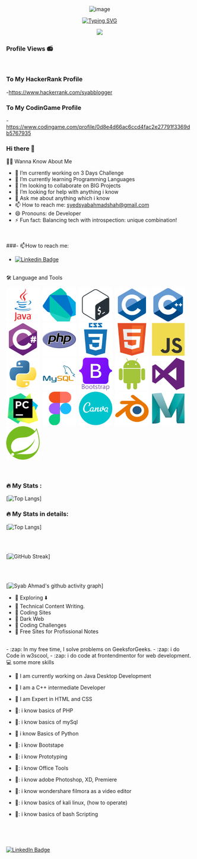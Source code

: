 

<!--
**SyabAhmad/SyabAhmad** is a ✨ _special_ ✨ repository because its `README.md` (this file) appears on your GitHub profile.

Here are some ideas to get you started:

-->


<div id="header" align="center">
<!-- # Hi there 👋, I'm Syab Ahmad, and you can call me "de Developer" -->

<!--    ![WhatsApp Image 2023-03-01 at 9 30 48 PM](https://user-images.githubusercontent.com/81256221/222202466-0af8f9ca-5620-44bc-8030-a26067355abf.jpeg) -->
   ![image](https://user-images.githubusercontent.com/81256221/226192226-3b40ef2c-00a4-4e3c-939f-eb4dfe3bbb54.png)
</div>

<div id="header" align="center">
   
<a href="https://git.io/typing-svg"><img src="https://readme-typing-svg.demolab.com?font=Fira+Code&pause=1000&color=38F724&background=FCE7FF00&center=true&vCenter=true&width=1000&lines=Hey+There+%F0%9F%91%8B;i'm+Syab+Ahmad+%22de+Developer%22;Coding+Facts;I+solve+problems+with+code%2C+and+create+opportunities+with+technology.;I+believe+in+clean+code%2C+open-source+collaboration%2C+and+continuous+learning.;I+code+for+fun%2C+for+impact%2C+and+for+the+love+of+innovation.;I'm+a+developer%2C+a+designer%2C+and+a+dreamer%2C+all+in+one." alt="Typing SVG" /></a>


</div>
<!-- <div align="center">
  <img src="https://media.giphy.com/media/dWesBcTLavkZuG35MI/giphy.gif" width="600" height="300"/>
</div> -->

<div id="header" align="center">
  <img src="https://camo.githubusercontent.com/683e2187241c641430216c864ce93fc5a0e0dfb232c5a01d1c54b54d63aa8cb2/68747470733a2f2f63646e2e6472696262626c652e636f6d2f75736572732f313136323037372f73637265656e73686f74732f333834383931342f70726f6772616d6d65722e676966" width="500"/>

</div>

### Profile Views 📻

<img src="https://komarev.com/ghpvc/?username=SyabAhmad&style=flat-square&color=blue" alt=""/>

### To My HackerRank Profile
   -https://www.hackerrank.com/syabblogger
 
### To My CodinGame Profile
   -https://www.codingame.com/profile/0d8e4d66ac6ccd4fac2e27791f3369db5767935

### Hi there 👋
:man_technologist: Wanna Know About Me
- 🔭 I’m currently working on 3 Days Challenge
- 🌱 I’m currently learning Programming Languages
- 👯 I’m looking to collaborate on BIG Projects
- 🤔 I’m looking for help with anything i know
- 💬 Ask me about anything which i know
- 📫 How to reach me: syedsyabahmadshah@gmail.com
- 😄 Pronouns: de Developer
- ⚡ Fun fact: Balancing tech with introspection: unique combination!

</br>


###- :mailbox:How to reach me: 
- [![Linkedin Badge](https://img.shields.io/badge/-SyabAhmad-blue?style=flat&logo=Linkedin&logoColor=white)](https://www.linkedin.com/in/syed-syab-ahmad-shah-776a421b7)
</br></br>


🛠 Language and Tools

<div>
  <img src="https://github.com/devicons/devicon/blob/master/icons/java/java-original-wordmark.svg" title="Java" alt="Java" width="90" height="90"/>&nbsp;
   <img src="https://github.com/devicons/devicon/blob/master/icons/dart/dart-original.svg" title="dart" alt="dart" width="90" height="90"/>&nbsp;
  <img src="https://github.com/devicons/devicon/blob/master/icons/bash/bash-plain.svg" title="Bash"  alt="Bash" width="90" height="90"/>&nbsp;
  <img src="https://github.com/devicons/devicon/blob/master/icons/c/c-original.svg" title="C"  alt="C" width="90" height="90"/>&nbsp;
  <img src="https://github.com/devicons/devicon/blob/master/icons/cplusplus/cplusplus-original.svg" title="C++"  alt="C++" width="90" height="90"/>&nbsp;
  <img src="https://github.com/devicons/devicon/blob/master/icons/csharp/csharp-original.svg" title="C#"  alt="C#" width="90" height="90"/>&nbsp;
  <img src="https://github.com/devicons/devicon/blob/master/icons/php/php-original.svg" title="PHP"  alt="PHP" width="90" height="90"/>&nbsp;
  <img src="https://github.com/devicons/devicon/blob/master/icons/css3/css3-plain-wordmark.svg"  title="CSS3" alt="CSS" width="90" height="90"/>&nbsp;
  <img src="https://github.com/devicons/devicon/blob/master/icons/html5/html5-original.svg" title="HTML5" alt="HTML" width="90" height="90"/>&nbsp;
  <img src="https://github.com/devicons/devicon/blob/master/icons/javascript/javascript-original.svg" title="JavaScript" alt="JavaScript" width="90" height="90"/>&nbsp;
  <img src="https://github.com/devicons/devicon/blob/master/icons/python/python-original.svg" title="Python" alt="Python" width="90" height="90"/>&nbsp;
  <img src="https://github.com/devicons/devicon/blob/master/icons/mysql/mysql-original-wordmark.svg" title="MySQL"  alt="MySQL" width="90" height="90"/>&nbsp;
  <img src="https://github.com/devicons/devicon/blob/master/icons/bootstrap/bootstrap-original-wordmark.svg" title="bootstrap"  alt="bootstrap" width="90" height="90"/>&nbsp;
  <img src="https://github.com/devicons/devicon/blob/master/icons/android/android-original.svg" title="android"  alt="android" width="90" height="90"/>&nbsp;
  <img src="https://github.com/devicons/devicon/blob/master/icons/visualstudio/visualstudio-plain.svg" title="visualstudio"  alt="visualstudio" width="90" height="90"/>&nbsp;
  <img src="https://github.com/devicons/devicon/blob/master/icons/pycharm/pycharm-original.svg" title="Pycharm"  alt="Pycharm" width="90" height="90"/>&nbsp;
  <img src="https://github.com/devicons/devicon/blob/master/icons/figma/figma-original.svg" title="Figma"  alt="Figma" width="90" height="90"/>&nbsp;
  <img src="https://github.com/devicons/devicon/blob/master/icons/canva/canva-original.svg" title="Canva"  alt="Canva" width="90" height="90"/>&nbsp;
  <img src="https://github.com/devicons/devicon/blob/master/icons/blender/blender-original.svg" title="Blender"  alt="Blender" width="90" height="90"/>&nbsp;
  <img src="https://github.com/devicons/devicon/blob/master/icons/maya/maya-original.svg" title="Maya"  alt="Maya" width="90" height="90"/>&nbsp;
  <img src="https://github.com/devicons/devicon/blob/master/icons/spring/spring-original.svg" title="Spring"  alt="Spring" width="90" height="90"/>&nbsp;
  
</div>
</br></br>

<!-- ### :fire: My Stats :


[![GitHub Streak](http://github-readme-streak-stats.herokuapp.com?user=SyabAhmad&theme=dark&background=000000)](https://git.io/streak-stats)
</br></br> -->

### :fire: My Stats :
[![Top Langs](https://github-readme-stats.vercel.app/api/top-langs/?username=SyabAhmad&hide_progress=true)]
<!-- (https://github.com/SyabAhmad/github-readme-stats) -->

### :fire: My Stats in details:
[![Top Langs](https://github-readme-stats.vercel.app/api/top-langs/?username=SyabAhmad)]
<!-- (https://github.com/SyabAhmad/github-readme-stats) -->
</br></br>

[![GitHub Streak](http://github-readme-streak-stats.herokuapp.com?user=SyabAhmad&theme=hacker)]
<!-- (https://git.io/streak-stats) -->
</br></br>


[![Syab Ahmad's github activity graph](https://github-readme-activity-graph.cyclic.app/graph?username=SyabAhmad&theme=github-compact)]


- :seedling: Exploring ⬇️
- :seedling: Technical Content Writing.
- :seedling: Coding Sites
- :seedling: Dark Web
- :seedling: Coding Challenges
- :seedling: Free Sites for Profissional Notes


</br>
- :zap: In my free time, I solve problems on GeeksforGeeks.
- :zap: i do Code in w3scool,
- :zap: i do code at frontendmentor for web development.

</br>
💻 some more skills

- :telescope: I am currently working on Java Desktop Development
- :telescope: I am a C++ intermediate Developer
- :telescope: I am Expert in HTML and CSS

- 🔭: i know basics of PHP
- 🔭: i know basics of mySql

- :telescope: i know Basics of Python
- 🔭: i know Bootstape

- 🔭: i know Prototyping
- 🔭: i know Office Tools

- 🔭: i know adobe Photoshop, XD, Premiere
- 🔭: i know wondershare filmora as a video editor

- 🔭: i know basics of kali linux, (how to operate)
- 🔭: i know basics of bash Scripting

</br></br></br>
<div id="badges">
  <a href="https://www.linkedin.com/in/syed-syab-ahmad-shah-776a421b7">
    <img src="https://img.shields.io/badge/LinkedIn-blue?style=for-the-badge&logo=linkedin&logoColor=white" alt="LinkedIn Badge"/>
  </a>
</div>

